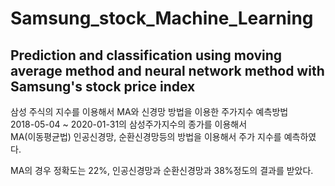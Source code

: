 # Samsung_stock_Machine_Learning
Prediction and classification using moving average method and neural network method with Samsung's stock price index
---
삼성 주식의 지수를 이용해서 MA와 신경망 방법을 이용한 주가지수 예측방법  
2018-05-04 ~ 2020-01-31의 삼성주가지수의 종가를 이용해서  
MA(이동평균법) 인공신경망, 순환신경망등의 방법을 이용해서 주가 지수를 예측하였다.  

MA의 경우 정확도는 22%, 인공신경망과 순환신경망과 38%정도의 결과를 받았다.  

